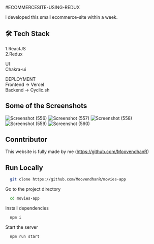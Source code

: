 #ECOMMERCESITE-USING-REDUX

I developed this small ecommerce-site within a week.


## 🛠 Tech Stack <br/>
1.ReactJS<br/>
2.Redux

UI<br/>
Chakra-ui

DEPLOYMENT<br/>
Frontend -> Vercel<br/>
Backend   -> Cyclic.sh


## Some of the Screenshots


![Screenshot (556)](https://user-images.githubusercontent.com/87975437/217300273-dd8463bc-a3a1-4351-9f4d-5c5ebe7e9c96.png)
![Screenshot (557)](https://user-images.githubusercontent.com/87975437/217300284-c0657b0b-39d1-40f1-9165-d2a58bead186.png)
![Screenshot (558)](https://user-images.githubusercontent.com/87975437/217300290-aeec13cf-f597-44ff-a7ce-0097b168de1b.png)
![Screenshot (559)](https://user-images.githubusercontent.com/87975437/217300300-c8020673-fd00-44ae-88da-40aea408145d.png)
![Screenshot (560)](https://user-images.githubusercontent.com/87975437/217300316-a35227ea-c8df-4dd2-a39c-825371a12d17.png)


## Conntributor
This website is fully made by me 
(https://github.com/MoovendhanR)

## Run Locally

```bash
  git clone https://github.com/MoovendhanR/movies-app
```

Go to the project directory

```bash
  cd movies-app
```

Install dependencies

```bash
  npm i
```

Start the server

```bash
  npm run start
```





